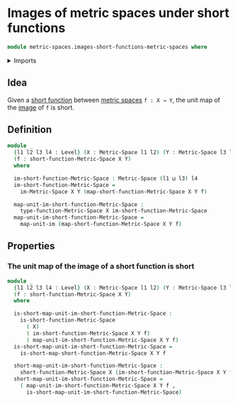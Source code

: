 # Images of metric spaces under short functions

```agda
module metric-spaces.images-short-functions-metric-spaces where
```

<details><summary>Imports</summary>

```agda
open import foundation.dependent-pair-types
open import foundation.images
open import foundation.universe-levels

open import metric-spaces.functions-metric-spaces
open import metric-spaces.images-metric-spaces
open import metric-spaces.metric-spaces
open import metric-spaces.short-functions-metric-spaces
```

</details>

## Idea

Given a [short function](metric-spaces.short-functions-metric-spaces.md) between
[metric spaces](metric-spaces.metric-spaces.md) `f : X → Y`, the unit map of the
[image](metric-spaces.images-metric-spaces.md) of `f` is short.

## Definition

```agda
module _
  {l1 l2 l3 l4 : Level} (X : Metric-Space l1 l2) (Y : Metric-Space l3 l4)
  (f : short-function-Metric-Space X Y)
  where

  im-short-function-Metric-Space : Metric-Space (l1 ⊔ l3) l4
  im-short-function-Metric-Space =
    im-Metric-Space X Y (map-short-function-Metric-Space X Y f)

  map-unit-im-short-function-Metric-Space :
    type-function-Metric-Space X im-short-function-Metric-Space
  map-unit-im-short-function-Metric-Space =
    map-unit-im (map-short-function-Metric-Space X Y f)
```

## Properties

### The unit map of the image of a short function is short

```agda
module _
  {l1 l2 l3 l4 : Level} (X : Metric-Space l1 l2) (Y : Metric-Space l3 l4)
  (f : short-function-Metric-Space X Y)
  where

  is-short-map-unit-im-short-function-Metric-Space :
    is-short-function-Metric-Space
      ( X)
      ( im-short-function-Metric-Space X Y f)
      ( map-unit-im-short-function-Metric-Space X Y f)
  is-short-map-unit-im-short-function-Metric-Space =
    is-short-map-short-function-Metric-Space X Y f

  short-map-unit-im-short-function-Metric-Space :
    short-function-Metric-Space X (im-short-function-Metric-Space X Y f)
  short-map-unit-im-short-function-Metric-Space =
    ( map-unit-im-short-function-Metric-Space X Y f ,
      is-short-map-unit-im-short-function-Metric-Space)
```
